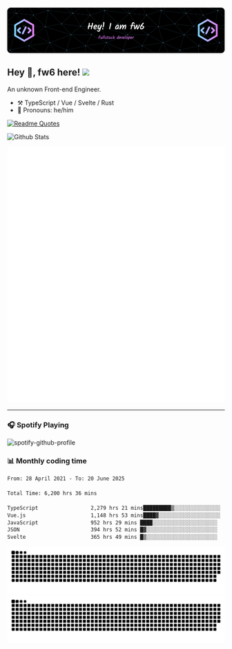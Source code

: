 ![Header](github-header-image.png)

## Hey 👋, fw6 here! <img src="https://github.githubassets.com/images/mona-whisper.gif" height="24" />


An unknown Front-end Engineer.

-   :hammer_and_pick: TypeScript / Vue / Svelte / Rust
-   :man: Pronouns: he/him


[![Readme Quotes](https://quotes-github-readme.vercel.app/api?type=horizontal&theme=algolia)](https://github.com/piyushsuthar/github-readme-quotes)



![Github Stats](https://github-readme-stats.vercel.app/api?username=fw6&bg_color=30,e96443,904e95&title_color=fff&text_color=fff)

![](https://raw.githubusercontent.com/fw6/github-stats-transparent/output/generated/overview.svg)
![](https://raw.githubusercontent.com/fw6/github-stats-transparent/output/generated/languages.svg)


---

### 🎧 Spotify Playing

<!-- ![spotify-github-profile](/img/default.svg) -->

![spotify-github-profile](https://spotify-github-profile.vercel.app/api/view.svg?uid=r6wn4hdvypv0lkzyrj0e0pjct&cover_image=true&theme=default&show_offline=true&background_color=9a10ad&interchange=true&bar_color_cover=true)



### :bar_chart: Monthly coding time 

<!--START_SECTION:waka-->

```txt
From: 28 April 2021 - To: 20 June 2025

Total Time: 6,200 hrs 36 mins

TypeScript                 2,279 hrs 21 mins█████████▒░░░░░░░░░░░░░░░   36.76 %
Vue.js                     1,148 hrs 53 mins████▓░░░░░░░░░░░░░░░░░░░░   18.53 %
JavaScript                 952 hrs 29 mins ████░░░░░░░░░░░░░░░░░░░░░   15.36 %
JSON                       394 hrs 52 mins █▓░░░░░░░░░░░░░░░░░░░░░░░   06.37 %
Svelte                     365 hrs 49 mins █▒░░░░░░░░░░░░░░░░░░░░░░░   05.90 %
```

<!--END_SECTION:waka-->




![github contribution grid snake animation](https://raw.githubusercontent.com/platane/platane/output/github-contribution-grid-snake-dark.svg#gh-dark-mode-only)![github contribution grid snake animation](https://raw.githubusercontent.com/platane/platane/output/github-contribution-grid-snake.svg#gh-light-mode-only)
